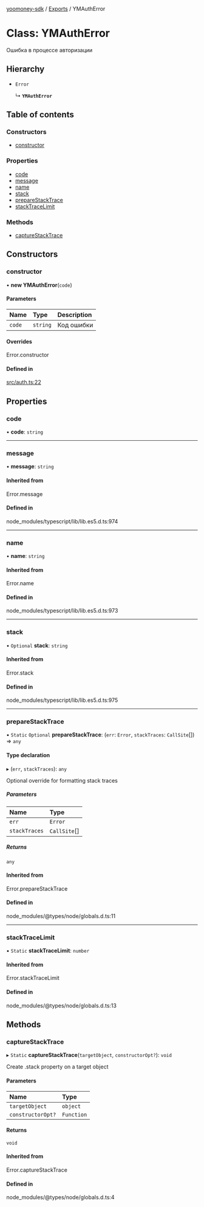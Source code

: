 [yoomoney-sdk](../README.md) / [Exports](../modules.md) / YMAuthError

# Class: YMAuthError

Ошибка в процессе авторизации

## Hierarchy

- `Error`

  ↳ **`YMAuthError`**

## Table of contents

### Constructors

- [constructor](YMAuthError.md#constructor)

### Properties

- [code](YMAuthError.md#code)
- [message](YMAuthError.md#message)
- [name](YMAuthError.md#name)
- [stack](YMAuthError.md#stack)
- [prepareStackTrace](YMAuthError.md#preparestacktrace)
- [stackTraceLimit](YMAuthError.md#stacktracelimit)

### Methods

- [captureStackTrace](YMAuthError.md#capturestacktrace)

## Constructors

### constructor

• **new YMAuthError**(`code`)

#### Parameters

| Name | Type | Description |
| :------ | :------ | :------ |
| `code` | `string` | Код ошибки |

#### Overrides

Error.constructor

#### Defined in

[src/auth.ts:22](https://github.com/AlexXanderGrib/yoomoney-sdk/blob/4b6add2/src/auth.ts#L22)

## Properties

### code

• **code**: `string`

___

### message

• **message**: `string`

#### Inherited from

Error.message

#### Defined in

node_modules/typescript/lib/lib.es5.d.ts:974

___

### name

• **name**: `string`

#### Inherited from

Error.name

#### Defined in

node_modules/typescript/lib/lib.es5.d.ts:973

___

### stack

• `Optional` **stack**: `string`

#### Inherited from

Error.stack

#### Defined in

node_modules/typescript/lib/lib.es5.d.ts:975

___

### prepareStackTrace

▪ `Static` `Optional` **prepareStackTrace**: (`err`: `Error`, `stackTraces`: `CallSite`[]) => `any`

#### Type declaration

▸ (`err`, `stackTraces`): `any`

Optional override for formatting stack traces

##### Parameters

| Name | Type |
| :------ | :------ |
| `err` | `Error` |
| `stackTraces` | `CallSite`[] |

##### Returns

`any`

#### Inherited from

Error.prepareStackTrace

#### Defined in

node_modules/@types/node/globals.d.ts:11

___

### stackTraceLimit

▪ `Static` **stackTraceLimit**: `number`

#### Inherited from

Error.stackTraceLimit

#### Defined in

node_modules/@types/node/globals.d.ts:13

## Methods

### captureStackTrace

▸ `Static` **captureStackTrace**(`targetObject`, `constructorOpt?`): `void`

Create .stack property on a target object

#### Parameters

| Name | Type |
| :------ | :------ |
| `targetObject` | `object` |
| `constructorOpt?` | `Function` |

#### Returns

`void`

#### Inherited from

Error.captureStackTrace

#### Defined in

node_modules/@types/node/globals.d.ts:4
